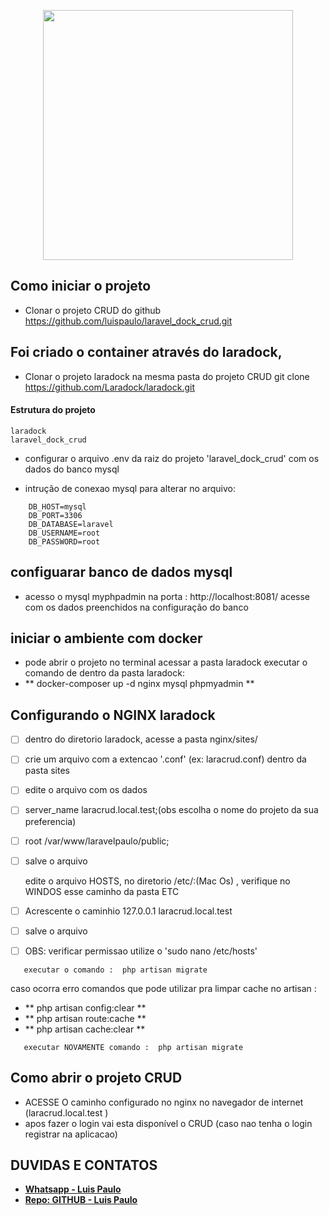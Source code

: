<p align="center"><a href="http://www.brtk.com.br" target="_blank"><img src="http://www.brtk.com.br/img/brTKLogo.png" width="400"></a></p>

## Como iniciar o projeto

- Clonar o projeto CRUD do github
https://github.com/luispaulo/laravel_dock_crud.git

## Foi criado o container através do laradock, 
- Clonar o projeto laradock na mesma pasta do projeto CRUD
git clone https://github.com/Laradock/laradock.git

#### Estrutura do projeto

```
laradock
laravel_dock_crud
```


 - configurar o arquivo .env da raiz do projeto 'laravel_dock_crud' com os dados do banco mysql

- intrução de conexao mysql para alterar no arquivo:

```DB_CONNECTION=mysql
    DB_HOST=mysql
    DB_PORT=3306
    DB_DATABASE=laravel
    DB_USERNAME=root
    DB_PASSWORD=root
```

## configuarar banco de dados mysql

- acesso o mysql myphpadmin na porta :
    http://localhost:8081/
    acesse com os dados preenchidos na configuração do banco
  

## iniciar o ambiente com docker 
- pode abrir o projeto no terminal
   acessar a pasta laradock
   executar o comando de dentro da pasta laradock:
- ** docker-composer up -d nginx mysql phpmyadmin **

## Configurando o NGINX laradock
- [ ] dentro do diretorio laradock, acesse a pasta nginx/sites/ 
- [ ] crie um arquivo com a extencao '.conf' (ex: laracrud.conf) dentro da pasta sites
- [ ] edite o arquivo com os dados
- [ ] server_name laracrud.local.test;(obs escolha o nome do projeto da sua preferencia)
- [ ] root /var/www/laravelpaulo/public;
- [ ] salve o arquivo

   edite o arquivo HOSTS, no diretorio /etc/:(Mac Os) , verifique no WINDOS esse caminho da pasta ETC
- [ ] Acrescente o caminhio 127.0.0.1 laracrud.local.test
- [ ] salve o arquivo
- [ ] OBS: verificar permissao utilize o 'sudo nano /etc/hosts'


```
   executar o comando :  php artisan migrate 
```

   caso ocorra erro comandos que pode utilizar pra limpar cache no artisan :
- ** php artisan config:clear **
- ** php artisan route:cache **
- ** php artisan cache:clear **

```
   executar NOVAMENTE comando :  php artisan migrate 
```

## Como abrir o projeto CRUD

- ACESSE O caminho configurado no nginx no navegador de internet (laracrud.local.test )
- apos fazer o login vai esta disponível o CRUD (caso nao tenha o login registrar na aplicacao)

## DUVIDAS E CONTATOS
- **[Whatsapp - Luis Paulo ](https://api.whatsapp.com/send?phone=5561982481004)**
- **[Repo: GITHUB - Luis Paulo ](https://github.com/luispaulo)**


